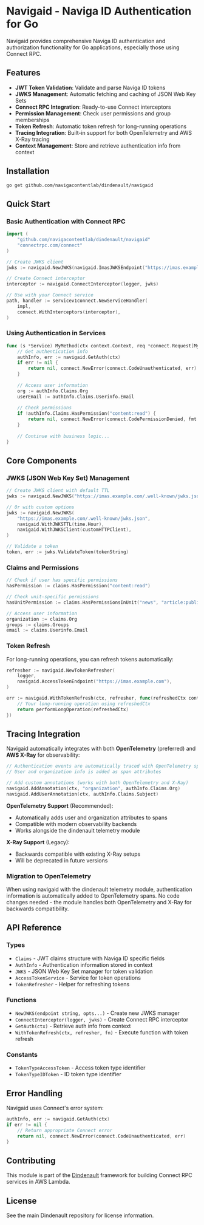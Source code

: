 # Navigaid - Naviga ID Authentication for Go

Navigaid provides comprehensive Naviga ID authentication and authorization functionality for Go applications, especially those using Connect RPC.

## Features

- **JWT Token Validation**: Validate and parse Naviga ID tokens
- **JWKS Management**: Automatic fetching and caching of JSON Web Key Sets
- **Connect RPC Integration**: Ready-to-use Connect interceptors
- **Permission Management**: Check user permissions and group memberships
- **Token Refresh**: Automatic token refresh for long-running operations
- **Tracing Integration**: Built-in support for both OpenTelemetry and AWS X-Ray tracing
- **Context Management**: Store and retrieve authentication info from context

## Installation

```bash
go get github.com/navigacontentlab/dindenault/navigaid
```

## Quick Start

### Basic Authentication with Connect RPC

```go
import (
    "github.com/navigacontentlab/dindenault/navigaid"
    "connectrpc.com/connect"
)

// Create JWKS client
jwks := navigaid.NewJWKS(navigaid.ImasJWKSEndpoint("https://imas.example.com"))

// Create Connect interceptor
interceptor := navigaid.ConnectInterceptor(logger, jwks)

// Use with your Connect service
path, handler := servicev1connect.NewServiceHandler(
    impl,
    connect.WithInterceptors(interceptor),
)
```

### Using Authentication in Services

```go
func (s *Service) MyMethod(ctx context.Context, req *connect.Request[MyRequest]) (*connect.Response[MyResponse], error) {
    // Get authentication info
    authInfo, err := navigaid.GetAuth(ctx)
    if err != nil {
        return nil, connect.NewError(connect.CodeUnauthenticated, err)
    }
    
    // Access user information
    org := authInfo.Claims.Org
    userEmail := authInfo.Claims.Userinfo.Email
    
    // Check permissions
    if !authInfo.Claims.HasPermission("content:read") {
        return nil, connect.NewError(connect.CodePermissionDenied, fmt.Errorf("insufficient permissions"))
    }
    
    // Continue with business logic...
}
```

## Core Components

### JWKS (JSON Web Key Set) Management

```go
// Create JWKS client with default TTL
jwks := navigaid.NewJWKS("https://imas.example.com/.well-known/jwks.json")

// Or with custom options
jwks := navigaid.NewJWKS(
    "https://imas.example.com/.well-known/jwks.json",
    navigaid.WithJWKSTTL(time.Hour),
    navigaid.WithJWKSClient(customHTTPClient),
)

// Validate a token
token, err := jwks.ValidateToken(tokenString)
```

### Claims and Permissions

```go
// Check if user has specific permissions
hasPermission := claims.HasPermission("content:read")

// Check unit-specific permissions
hasUnitPermission := claims.HasPermissionsInUnit("news", "article:publish")

// Access user information
organization := claims.Org
groups := claims.Groups
email := claims.Userinfo.Email
```

### Token Refresh

For long-running operations, you can refresh tokens automatically:

```go
refresher := navigaid.NewTokenRefresher(
    logger, 
    navigaid.AccessTokenEndpoint("https://imas.example.com"),
)

err := navigaid.WithTokenRefresh(ctx, refresher, func(refreshedCtx context.Context) error {
    // Your long-running operation using refreshedCtx
    return performLongOperation(refreshedCtx)
})
```

## Tracing Integration

Navigaid automatically integrates with both **OpenTelemetry** (preferred) and **AWS X-Ray** for observability:

```go
// Authentication events are automatically traced with OpenTelemetry spans
// User and organization info is added as span attributes

// Add custom annotations (works with both OpenTelemetry and X-Ray)
navigaid.AddAnnotation(ctx, "organization", authInfo.Claims.Org)
navigaid.AddUserAnnotation(ctx, authInfo.Claims.Subject)
```

**OpenTelemetry Support** (Recommended):
- Automatically adds user and organization attributes to spans
- Compatible with modern observability backends
- Works alongside the dindenault telemetry module

**X-Ray Support** (Legacy):
- Backwards compatible with existing X-Ray setups
- Will be deprecated in future versions

### Migration to OpenTelemetry

When using navigaid with the dindenault telemetry module, authentication information is automatically added to OpenTelemetry spans. No code changes needed - the module handles both OpenTelemetry and X-Ray for backwards compatibility.

## API Reference

### Types

- `Claims` - JWT claims structure with Naviga ID specific fields
- `AuthInfo` - Authentication information stored in context  
- `JWKS` - JSON Web Key Set manager for token validation
- `AccessTokenService` - Service for token operations
- `TokenRefresher` - Helper for refreshing tokens

### Functions

- `NewJWKS(endpoint string, opts...)` - Create new JWKS manager
- `ConnectInterceptor(logger, jwks)` - Create Connect RPC interceptor
- `GetAuth(ctx)` - Retrieve auth info from context
- `WithTokenRefresh(ctx, refresher, fn)` - Execute function with token refresh

### Constants

- `TokenTypeAccessToken` - Access token type identifier
- `TokenTypeIDToken` - ID token type identifier

## Error Handling

Navigaid uses Connect's error system:

```go
authInfo, err := navigaid.GetAuth(ctx)
if err != nil {
    // Return appropriate Connect error
    return nil, connect.NewError(connect.CodeUnauthenticated, err)
}
```

## Contributing

This module is part of the [Dindenault](https://github.com/navigacontentlab/dindenault) framework for building Connect RPC services in AWS Lambda.

## License

See the main Dindenault repository for license information.
